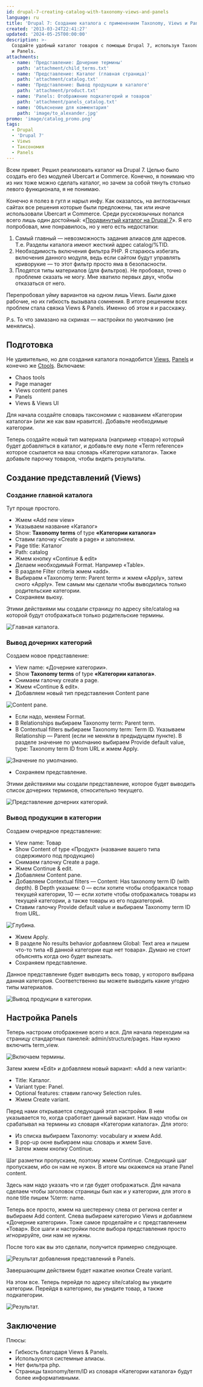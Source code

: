 ```yaml
---
id: drupal-7-creating-catalog-with-taxonomy-views-and-panels
language: ru
title: 'Drupal 7: Создание каталога с применением Taxonomy, Views и Panels'
created: '2013-03-24T22:41:27'
updated: '2024-05-25T00:00:00'
description: >-
  Создайте удобный каталог товаров с помощью Drupal 7, используя Taxonomy, Views
  и Panels.
attachments:
  - name: 'Представление: Дочерние термины'
    path: 'attachment/child_terms.txt'
  - name: 'Представление: Каталог (главная страница)'
    path: 'attachment/catalog.txt'
  - name: 'Представление: Вывод продукции в каталоге'
    path: 'attachment/product.txt'
  - name: 'Panels: Отображение подкатегорий и товаров'
    path: 'attachment/panels_catalog.txt'
  - name: 'Объяснение для комментария'
    path: 'image/to_alexander.jpg'
promo: 'image/catalog_promo.png'
tags:
  - Drupal
  - 'Drupal 7'
  - Views
  - Таксономия
  - Panels
---
```


Всем привет. Решил реализовать каталог на Drupal 7. Целью было создать его без
модулей Ubercart и Commerce. Конечно, я понимаю что из них тоже можно сделать
каталог, но зачем за собой тянуть столько левого функционала, я не понимаю.

Конечно я полез в гугл и нарыл инфу. Как оказалось, на англоязычных сайтах все
решения которые были предложены, так или иначе использовали Ubercart и Commerce.
Среди русскоязычных попался всего лишь один
достойный: «[Продвинутый каталог на Drupal 7](http://druit.ru/blogs/views/384)».
Я его попробовал, мне понравилось, но у него есть недостатки:

1. Самый главный — невозможность задания алиасов для адресов. Т.е. Разделы
   каталога имеют жесткий адрес catalog/%TID.
2. Необходимость включения фильтра PHP. Я стараюсь избегать включения данного
   модуля, ведь если сайтом будут управлять криворукие — то этот фильтр просто
   яма в безопасности.
3. Плодятся типы материалов (для фильтров). Не пробовал, точно о проблеме
   сказать не могу. Мне хватило первых двух, чтобы отказаться от него.

Перепробовал уйму вариантов на одном лишь Views. Были даже рабочие, но их
гибкость вызывала сомнения. В итоге решением всех проблем стала связка Views &
Panels. Именно об этом я и расскажу.

P.s. То что замазано на скринах — настройки по умолчанию (не менялись).

## Подготовка

Не удивительно, но для создания каталога
понадобится [Views](http://drupal.org/project/views), [Panels](http://drupal.org/project/panels)
и конечно же [Ctools](http://drupal.org/project/ctools). Включаем:

- Chaos tools
- Page manager
- Views content panes
- Panels
- Views & Views UI

Для начала создайте словарь таксономии с названием «Категории каталога» (или же
как вам нравится). Добавьте необходимые категории.

Теперь создайте новый тип материала (например «товар») который будет добавляться
в каталог, и добавьте ему поле «Term reference» которое ссылается на ваш словарь
«Категории каталога». Также добавьте парочку товаров, чтобы видеть результаты.

## Создание представлений (Views)

### Создание главной каталога

Тут проще простого.

- Жмем «Add new view»
- Указываем название «Каталог»
- Show: **Taxonomy terms** of type **«Категории каталога»**
- Ставим галочку «Create a page» и заполняем.
- Page title: Каталог
- Path: catalog
- Жмем кнопку «Continue & edit»
- Делаем необходимый Format. Например «Table».
- В разделе Filter criteria жмем «add».
- Выбираем «Taxonomy term: Parent term» и жмем «Apply», затем сного «Apply». Тем
  самым мы сделали чтобы выводились только родительские категории.
- Сохраняем вьюху.

Этими действиями мы создали страницу по адресу site/catalog на которой будут
отображаться только родительские термины.

![Главная каталога.](image/1.png)

### Вывод дочерних категорий

Создаем новое представление:

- View name: «Дочерние категории».
- Show **Taxonomy terms** of type **«Категории каталога»**.
- Снимаем галочку create a page.
- Жмем «Continue & edit».
- Добавляем новый тип представления Content pane

![Content pane.](image/2.png)

- Если надо, меняем Format.
- В Relationships выбираем Taxonomy term: Parent term.
- В Contextual filters выбираем Taxonomy term: Term ID. Указываем Relationship —
  Parent (если не меняли в предыдущем пункте). В разделе значение по умолчанию
  выбираем Provide default value, type: Taxonomy term ID from URL и жмем Apply.

![Значение по умолчанию.](image/3.png)

- Сохраняем представление.

Этими действиями мы создали представление, которое будет выводить список
дочерних терминов, относительно текущего.

![Представление дочерних категорий.](image/4.png)

### Вывод продукции в категории

Создаем очередное представление:

- View name: Товар
- Show Content of type «Продукт» (название вашего типа содержимого под
  продукцию)
- Снимаем галочку Create a page.
- Жмем Continue & edit.
- Добавляем Content pane.
- Добавляем Contextual filters — Content: Has taxonomy term ID (with depth). В
  Depth указыем: 0 — если хотите чтобы отображался товар текущей категории, 10 —
  если хотите чтобы отображались товары из текущей категории, а также товары из
  его подкатегорий.
- Ставим галочку Provide default value и выбираем Taxonomy term ID from URL.

![Глубина.](image/5.png)

- Жмем Apply.
- В разделе No results behavior добавляем Global: Text area и пишем что-то типа
  «В данной категории еще нет товара». Думаю не стоит объяснять когда оно будет
  вылезать.
- Сохраняем представление.

Данное представление будет выводить весь товар, у которого выбрана данная
категория. Соответственно вы можете выводить какие угодно типы материалов.

![Вывод продукции в категории.](image/6.png)

## Настройка Panels

Теперь настроим отображение всего и вся. Для начала переходим на страницу
стандартных панелей: admin/structure/pages. Нам нужно включить term_view.

![Включаем термины.](image/7.png)

Затем жмем «Edit» и добавляем новый вариант: «Add a new variant»:

- Title: Каталог.
- Variant type: Panel.
- Optional features: ставим галочку Selection rules.
- Жмем Create variant.

Перед нами открывается следующий этап настройки. В нем указывается то, когда
сработает данный вариант. Нам надо чтобы он срабатывал на термины из словаря
«Категории каталога». Для этого:

- Из списка выбираем Taxonomy: vocabulary и жмем Add.
- В pop-up окне выбираем наш словарь и жмем Save.
- Затем жмем кнопку Continue.

Шаг разметки пропускаем, поэтому жмем Continue. Следующий шаг пропускаем, ибо он
нам не нужен. В итоге мы окажемся на этапе Panel content.

Здесь нам надо указать что и где будет отображаться. Для начала сделаем чтобы
заголовок страницы был как и у категории, для этого в поле title пишем %term:
name.

Теперь все просто, жмем на шестеренку слева от региона center и выбираем Add
content. Слева выбираем категорию Views и добавляем «Дочерние категории». Тоже
самое проделайте и с представлением «Товар». Все шаги и настройки после выбора
представления просто игнорируйте, они нам не нужны.

После того как вы это сделали, получится примерно следующее.

![Результат добавления представлений в Panels.](image/8.png)

Завершающим действием будет нажатие кнопки Create variant.

На этом все. Теперь перейдя по адресу site/catalog вы увидите категории. Перейдя
в категорию, вы увидите товар, а также подкатегории.

![Результат.](image/9.png)

## Заключение

Плюсы:

- Гибкость благодаря Views & Panels.
- Используются системные алиасы.
- Нет фильтра php.
- Cтраницы taxonomy/term/ID из словаря «Категории каталога» будут более
  информативными.
